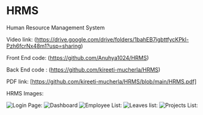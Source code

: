 # HRMS

Human Resource Management System

Video link: (https://drive.google.com/drive/folders/1bahEB7igbttfycKPkl-Pzh6fcrNx48m1?usp=sharing)

Front End code: (https://github.com/Anuhya1024/HRMS)

Back End code : (https://github.com/kireeti-mucherla/HRMS) 

PDF link: [https://github.com/kireeti-mucherla/HRMS/blob/main/HRMS.pdf]

HRMS Images:

![Login Page:](https://github.com/kireeti-mucherla/HRMS/blob/main/HRMS/Images/loginPage.png)
![Dashboard](https://github.com/kireeti-mucherla/HRMS/blob/main/HRMS/Images/Dashboard.png)
![Employee List:](https://github.com/kireeti-mucherla/HRMS/blob/main/HRMS/Images/EmployeeList.png)
![Leaves list:](https://github.com/kireeti-mucherla/HRMS/blob/main/HRMS/Images/LeavesList.png)
![Projects List:](https://github.com/kireeti-mucherla/HRMS/blob/main/HRMS/Images/Projects.png)

